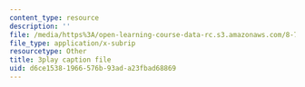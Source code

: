 ```yaml
---
content_type: resource
description: ''
file: /media/https%3A/open-learning-course-data-rc.s3.amazonaws.com/8-701-introduction-to-nuclear-and-particle-physics-fall-2020/d6ce15381966576b93ada23fbad68869_6xzjJ5ncGxY.vtt
file_type: application/x-subrip
resourcetype: Other
title: 3play caption file
uid: d6ce1538-1966-576b-93ad-a23fbad68869
---
```

